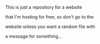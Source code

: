 This is just a repository for a website

that I'm hosting for free, so don't go to the 

website unless you want a random file with 

a message for something...
